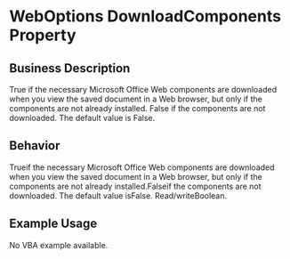 # WebOptions DownloadComponents Property

## Business Description
True if the necessary Microsoft Office Web components are downloaded when you view the saved document in a Web browser, but only if the components are not already installed. False if the components are not downloaded. The default value is False.

## Behavior
Trueif the necessary Microsoft Office Web components are downloaded when you view the saved document in a Web browser, but only if the components are not already installed.Falseif the components are not downloaded. The default value isFalse. Read/writeBoolean.

## Example Usage
No VBA example available.